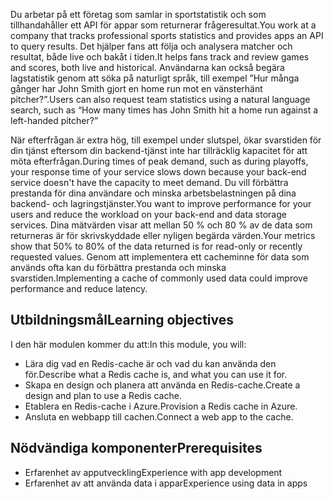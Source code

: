 <span data-ttu-id="74e96-101">Du arbetar på ett företag som samlar in sportstatistik och som tillhandahåller ett API för appar som returnerar frågeresultat.</span><span class="sxs-lookup"><span data-stu-id="74e96-101">You work at a company that tracks professional sports statistics and provides apps an API to query results.</span></span> <span data-ttu-id="74e96-102">Det hjälper fans att följa och analysera matcher och resultat, både live och bakåt i tiden.</span><span class="sxs-lookup"><span data-stu-id="74e96-102">It helps fans track and review games and scores, both live and historical.</span></span> <span data-ttu-id="74e96-103">Användarna kan också begära lagstatistik genom att söka på naturligt språk, till exempel ”Hur många gånger har John Smith gjort en home run mot en vänsterhänt pitcher?”.</span><span class="sxs-lookup"><span data-stu-id="74e96-103">Users can also request team statistics using a natural language search, such as “How many times has John Smith hit a home run against a left-handed pitcher?”</span></span>

<span data-ttu-id="74e96-104">När efterfrågan är extra hög, till exempel under slutspel, ökar svarstiden för din tjänst eftersom din backend-tjänst inte har tillräcklig kapacitet för att möta efterfrågan.</span><span class="sxs-lookup"><span data-stu-id="74e96-104">During times of peak demand, such as during playoffs, your response time of your service slows down because your back-end service doesn't have the capacity to meet demand.</span></span> <span data-ttu-id="74e96-105">Du vill förbättra prestanda för dina användare och minska arbetsbelastningen på dina backend- och lagringstjänster.</span><span class="sxs-lookup"><span data-stu-id="74e96-105">You want to improve performance for your users and reduce the workload on your back-end and data storage services.</span></span> <span data-ttu-id="74e96-106">Dina mätvärden visar att mellan 50 % och 80 % av de data som returneras är för skrivskyddade eller nyligen begärda värden.</span><span class="sxs-lookup"><span data-stu-id="74e96-106">Your metrics show that 50% to 80% of the data returned is for read-only or recently requested values.</span></span> <span data-ttu-id="74e96-107">Genom att implementera ett cacheminne för data som används ofta kan du förbättra prestanda och minska svarstiden.</span><span class="sxs-lookup"><span data-stu-id="74e96-107">Implementing a cache of commonly used data could improve performance and reduce latency.</span></span>

## <a name="learning-objectives"></a><span data-ttu-id="74e96-108">Utbildningsmål</span><span class="sxs-lookup"><span data-stu-id="74e96-108">Learning objectives</span></span>

<span data-ttu-id="74e96-109">I den här modulen kommer du att:</span><span class="sxs-lookup"><span data-stu-id="74e96-109">In this module, you will:</span></span>

- <span data-ttu-id="74e96-110">Lära dig vad en Redis-cache är och vad du kan använda den för.</span><span class="sxs-lookup"><span data-stu-id="74e96-110">Describe what a Redis cache is, and what you can use it for.</span></span>
- <span data-ttu-id="74e96-111">Skapa en design och planera att använda en Redis-cache.</span><span class="sxs-lookup"><span data-stu-id="74e96-111">Create a design and plan to use a Redis cache.</span></span>
- <span data-ttu-id="74e96-112">Etablera en Redis-cache i Azure.</span><span class="sxs-lookup"><span data-stu-id="74e96-112">Provision a Redis cache in Azure.</span></span>
- <span data-ttu-id="74e96-113">Ansluta en webbapp till cachen.</span><span class="sxs-lookup"><span data-stu-id="74e96-113">Connect a web app to the cache.</span></span>

## <a name="prerequisites"></a><span data-ttu-id="74e96-114">Nödvändiga komponenter</span><span class="sxs-lookup"><span data-stu-id="74e96-114">Prerequisites</span></span>

- <span data-ttu-id="74e96-115">Erfarenhet av apputveckling</span><span class="sxs-lookup"><span data-stu-id="74e96-115">Experience with app development</span></span>
- <span data-ttu-id="74e96-116">Erfarenhet av att använda data i appar</span><span class="sxs-lookup"><span data-stu-id="74e96-116">Experience using data in apps</span></span>
